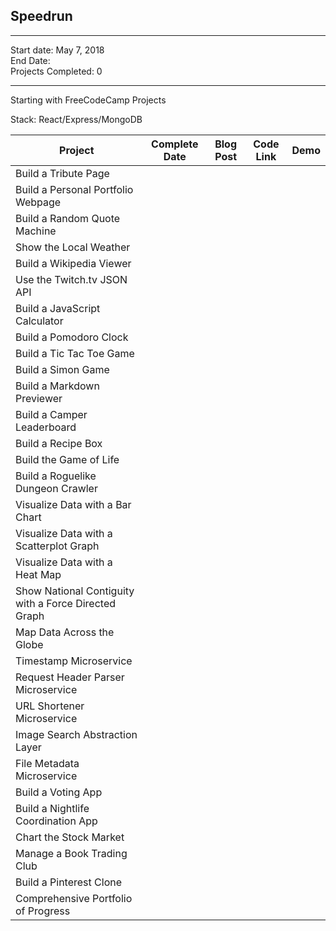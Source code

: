 ## Speedrun

---

Start date: May 7, 2018  
End Date:  
Projects Completed: 0

---
 
Starting with FreeCodeCamp Projects

Stack: React/Express/MongoDB

| Project                                              | Complete Date | Blog Post | Code Link | Demo |
| ---------------------------------------------------- | ------------- | --------- | --------- | ---- |
| Build a Tribute Page                                 |               |           |           |      |
| Build a Personal Portfolio Webpage                   |               |           |           |      |
| Build a Random Quote Machine                         |               |           |           |      |
| Show the Local Weather                               |               |           |           |      |
| Build a Wikipedia Viewer                             |               |           |           |      |
| Use the Twitch.tv JSON API                           |               |           |           |      |
| Build a JavaScript Calculator                        |               |           |           |      |
| Build a Pomodoro Clock                               |               |           |           |      |
| Build a Tic Tac Toe Game                             |               |           |           |      |
| Build a Simon Game                                   |               |           |           |      |
| Build a Markdown Previewer                           |               |           |           |      |
| Build a Camper Leaderboard                           |               |           |           |      |
| Build a Recipe Box                                   |               |           |           |      |
| Build the Game of Life                               |               |           |           |      |
| Build a Roguelike Dungeon Crawler                    |               |           |           |      |
| Visualize Data with a Bar Chart                      |               |           |           |      |
| Visualize Data with a Scatterplot Graph              |               |           |           |      |
| Visualize Data with a Heat Map                       |               |           |           |      |
| Show National Contiguity with a Force Directed Graph |               |           |           |      |
| Map Data Across the Globe                            |               |           |           |      |
| Timestamp Microservice                               |               |           |           |      |
| Request Header Parser Microservice                   |               |           |           |      |
| URL Shortener Microservice                           |               |           |           |      |
| Image Search Abstraction Layer                       |               |           |           |      |
| File Metadata Microservice                           |               |           |           |      |
| Build a Voting App                                   |               |           |           |      |
| Build a Nightlife Coordination App                   |               |           |           |      |
| Chart the Stock Market                               |               |           |           |      |
| Manage a Book Trading Club                           |               |           |           |      |
| Build a Pinterest Clone                              |               |           |           |      |
| Comprehensive Portfolio of Progress                  |               |           |           |      |
